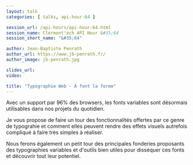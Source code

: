 ```yaml
---
layout: talk
categories: [ talks, api-hour-64 ]

session_url: /api-hours/api-hour-64.html
session_name: Clermont'ech API Hour &#35;64
session_short_name: "&#35;64"

author: Jean-Baptiste Penrath
author_url: https://www.jb-penrath.fr/
author_image: jb-penrath.jpg

slides_url:
video:

title: "Typographie Web - À font la forme"
---
```


Avec un support par 96% des browsers, les fonts variables sont désormais
utilisables dans nos projets du quotidien.

Je vous propose de faire un tour des fonctionnalités offertes par ce genre de
typograhie et comment elles peuvent rendre des effets visuels autrefois
compliqué à faire très simples à réaliser.

Nous ferons également un petit tour des principales fonderies proposants des
typographies variables et d'outils bien utiles pour disséquer ces fonts
et découvrir tout leur potentiel.